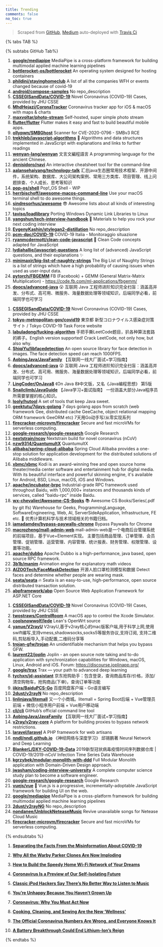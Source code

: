 ```yaml
---
title: Trending
comments: false
no_toc: true
---
```


> Scraped from [GitHub](https://github.com/trending), [Medium](https://medium.com/topic/popular)
auto-deployed with [Travis Ci](https://travis-ci.org/)

{% tabs TAB %}
<!-- tab GitHub -->
{% subtabs GitHub Tab%}
<!-- tab Daily -->
1. [**google/mediapipe**](https://github.com/google/mediapipe)
MediaPipe is a cross-platform framework for building multimodal applied machine learning pipelines
2. [**bottlerocket-os/bottlerocket**](https://github.com/bottlerocket-os/bottlerocket)
An operating system designed for hosting containers
3. [**phildini/stayinghomeclub**](https://github.com/phildini/stayinghomeclub)
A list of all the companies WFH or events changed because of covid-19
4. [**android/compose-samples**](https://github.com/android/compose-samples)
No repo_description
5. [**CSSEGISandData/COVID-19**](https://github.com/CSSEGISandData/COVID-19)
Novel Coronavirus (COVID-19) Cases, provided by JHU CSSE
6. [**MhdHejazi/CoronaTracker**](https://github.com/MhdHejazi/CoronaTracker)
Coronavirus tracker app for iOS & macOS with maps & charts
7. [**maxvoltar/photo-stream**](https://github.com/maxvoltar/photo-stream)
Self-hosted, super simple photo stream
8. [**flutter/flutter**](https://github.com/flutter/flutter)
Flutter makes it easy and fast to build beautiful mobile apps.
9. [**ollypwn/SMBGhost**](https://github.com/ollypwn/SMBGhost)
Scanner for CVE-2020-0796 - SMBv3 RCE
10. [**trekhleb/javascript-algorithms**](https://github.com/trekhleb/javascript-algorithms)
📝 Algorithms and data structures implemented in JavaScript with explanations and links to further readings
11. [**wenyan-lang/wenyan**](https://github.com/wenyan-lang/wenyan)
文言文編程語言 A programming language for the ancient Chinese.
12. [**denisidoro/navi**](https://github.com/denisidoro/navi)
An interactive cheatsheet tool for the command-line
13. [**aalansehaiyang/technology-talk**](https://github.com/aalansehaiyang/technology-talk)
汇总java生态圈常用技术框架、开源中间件，系统架构、数据库、大公司架构案例、常用三方类库、项目管理、线上问题排查、个人成长、思考等知识
14. [**pop-os/shell**](https://github.com/pop-os/shell)
Pop!_OS Shell - WIP
15. [**herrbischoff/awesome-macos-command-line**](https://github.com/herrbischoff/awesome-macos-command-line)
Use your macOS terminal shell to do awesome things.
16. [**sindresorhus/awesome**](https://github.com/sindresorhus/awesome)
😎 Awesome lists about all kinds of interesting topics
17. [**taviso/loadlibrary**](https://github.com/taviso/loadlibrary)
Porting Windows Dynamic Link Libraries to Linux
18. [**yangshun/tech-interview-handbook**](https://github.com/yangshun/tech-interview-handbook)
💯 Materials to help you rock your next coding interview
19. [**EvgenyKashin/stylegan2-distillation**](https://github.com/EvgenyKashin/stylegan2-distillation)
No repo_description
20. [**pcm-dpc/COVID-19**](https://github.com/pcm-dpc/COVID-19)
COVID-19 Italia - Monitoraggio situazione
21. [**ryanmcdermott/clean-code-javascript**](https://github.com/ryanmcdermott/clean-code-javascript)
🛁 Clean Code concepts adapted for JavaScript
22. [**lydiahallie/javascript-questions**](https://github.com/lydiahallie/javascript-questions)
A long list of (advanced) JavaScript questions, and their explanations ✨
23. [**minimaxir/big-list-of-naughty-strings**](https://github.com/minimaxir/big-list-of-naughty-strings)
The Big List of Naughty Strings is a list of strings which have a high probability of causing issues when used as user-input data.
24. [**pytorch/FBGEMM**](https://github.com/pytorch/FBGEMM)
FB (Facebook) + GEMM (General Matrix-Matrix Multiplication) - https://code.fb.com/ml-applications/fbgemm/
25. [**doocs/advanced-java**](https://github.com/doocs/advanced-java)
😮 互联网 Java 工程师进阶知识完全扫盲：涵盖高并发、分布式、高可用、微服务、海量数据处理等领域知识，后端同学必看，前端同学也可学习
<!-- endtab -->
<!-- tab Weekly -->
1. [**CSSEGISandData/COVID-19**](https://github.com/CSSEGISandData/COVID-19)
Novel Coronavirus (COVID-19) Cases, provided by JHU CSSE
2. [**tokyo-metropolitan-gov/covid19**](https://github.com/tokyo-metropolitan-gov/covid19)
東京都 新型コロナウイルス感染症対策サイト / Tokyo COVID-19 Task Force website
3. [**labuladong/fucking-algorithm**](https://github.com/labuladong/fucking-algorithm)
手把手撕LeetCode题目，扒各种算法套路的裤子。English version supported! Crack LeetCode, not only how, but also why.
4. [**ShiqiYu/libfacedetection**](https://github.com/ShiqiYu/libfacedetection)
An open source library for face detection in images. The face detection speed can reach 1000FPS.
5. [**AobingJava/JavaFamily**](https://github.com/AobingJava/JavaFamily)
【互联网一线大厂面试+学习指南】
6. [**doocs/advanced-java**](https://github.com/doocs/advanced-java)
😮 互联网 Java 工程师进阶知识完全扫盲：涵盖高并发、分布式、高可用、微服务、海量数据处理等领域知识，后端同学必看，前端同学也可学习
7. [**LingCoder/OnJava8**](https://github.com/LingCoder/OnJava8)
《On Java 8》中文版，又名《Java编程思想》 第5版
8. [**Snailclimb/JavaGuide**](https://github.com/Snailclimb/JavaGuide)
【Java学习+面试指南】 一份涵盖大部分Java程序员所需要掌握的核心知识。
9. [**looly/hutool**](https://github.com/looly/hutool)
A set of tools that keep Java sweet.
10. [**geektutu/7days-golang**](https://github.com/geektutu/7days-golang)
7 days golang apps from scratch (web framework Gee, distributed cache GeeCache, object relational mapping ORM framework GeeORM etc) 7天用Go动手写/从零实现系列
11. [**firecracker-microvm/firecracker**](https://github.com/firecracker-microvm/firecracker)
Secure and fast microVMs for serverless computing.
12. [**google-research/google-research**](https://github.com/google-research/google-research)
Google Research
13. [**nextstrain/ncov**](https://github.com/nextstrain/ncov)
Nextstrain build for novel coronavirus (nCoV)
14. [**nzw9314/QuantumultX**](https://github.com/nzw9314/QuantumultX)
QuantumultX
15. [**alibaba/spring-cloud-alibaba**](https://github.com/alibaba/spring-cloud-alibaba)
Spring Cloud Alibaba provides a one-stop solution for application development for the distributed solutions of Alibaba middleware.
16. [**xbmc/xbmc**](https://github.com/xbmc/xbmc)
Kodi is an award-winning free and open source home theater/media center software and entertainment hub for digital media. With its beautiful interface and powerful skinning engine, it's available for Android, BSD, Linux, macOS, iOS and Windows.
17. [**apache/incubator-brpc**](https://github.com/apache/incubator-brpc)
Industrial-grade RPC framework used throughout Baidu, with 1,000,000+ instances and thousands kinds of services, called "baidu-rpc" inside Baidu.
18. [**wx-chevalier/Awesome-CS-Books**](https://github.com/wx-chevalier/Awesome-CS-Books)
📚 Awesome CS Books/Series(.pdf by git lfs) Warehouse for Geeks, ProgrammingLanguage, SoftwareEngineering, Web, AI, ServerSideApplication, Infrastructure, FE etc. 💫 优秀计算机科学与技术领域相关的书籍归档。
19. [**iamadamdev/bypass-paywalls-chrome**](https://github.com/iamadamdev/bypass-paywalls-chrome)
Bypass Paywalls for Chrome
20. [**macrozheng/mall-admin-web**](https://github.com/macrozheng/mall-admin-web)
mall-admin-web是一个电商后台管理系统的前端项目，基于Vue+Element实现。 主要包括商品管理、订单管理、会员管理、促销管理、运营管理、内容管理、统计报表、财务管理、权限管理、设置等功能。
21. [**apache/dubbo**](https://github.com/apache/dubbo)
Apache Dubbo is a high-performance, java based, open source RPC framework.
22. [**3b1b/manim**](https://github.com/3b1b/manim)
Animation engine for explanatory math videos
23. [**AIZOOTech/FaceMaskDetection**](https://github.com/AIZOOTech/FaceMaskDetection)
开源人脸口罩检测模型和数据 Detect faces and determine whether people are wearing mask.
24. [**seata/seata**](https://github.com/seata/seata)
🔥 Seata is an easy-to-use, high-performance, open source distributed transaction solution.
25. [**abpframework/abp**](https://github.com/abpframework/abp)
Open Source Web Application Framework for ASP.NET Core
<!-- endtab -->
<!-- tab Monthly -->
1. [**CSSEGISandData/COVID-19**](https://github.com/CSSEGISandData/COVID-19)
Novel Coronavirus (COVID-19) Cases, provided by JHU CSSE
2. [**twostraws/ControlRoom**](https://github.com/twostraws/ControlRoom)
A macOS app to control the Xcode Simulator.
3. [**coolsnowwolf/lede**](https://github.com/coolsnowwolf/lede)
Lean's OpenWrt source
4. [**yanue/V2rayU**](https://github.com/yanue/V2rayU)
V2rayU,基于v2ray核心的mac版客户端,用于科学上网,使用swift编写,支持vmess,shadowsocks,socks5等服务协议,支持订阅, 支持二维码,剪贴板导入,手动配置,二维码分享等
5. [**trojan-gfw/trojan**](https://github.com/trojan-gfw/trojan)
An unidentifiable mechanism that helps you bypass GFW.
6. [**laurent22/joplin**](https://github.com/laurent22/joplin)
Joplin - an open source note taking and to-do application with synchronization capabilities for Windows, macOS, Linux, Android and iOS. Forum: https://discourse.joplinapp.org/
7. [**google/trax**](https://github.com/google/trax)
Trax — your path to advanced deep learning
8. [**tychxn/jd-assistant**](https://github.com/tychxn/jd-assistant)
京东抢购助手：包含登录，查询商品库存/价格，添加/清空购物车，抢购商品(下单)，查询订单等功能
9. [**iikira/BaiduPCS-Go**](https://github.com/iikira/BaiduPCS-Go)
百度网盘客户端 - Go语言编写
10. [**2dust/v2rayN**](https://github.com/2dust/v2rayN)
No repo_description
11. [**linlinjava/litemall**](https://github.com/linlinjava/litemall)
又一个小商城。litemall = Spring Boot后端 + Vue管理员前端 + 微信小程序用户前端 + Vue用户移动端
12. [**cli/cli**](https://github.com/cli/cli)
GitHub’s official command line tool
13. [**AobingJava/JavaFamily**](https://github.com/AobingJava/JavaFamily)
【互联网一线大厂面试+学习指南】
14. [**v2ray/v2ray-core**](https://github.com/v2ray/v2ray-core)
A platform for building proxies to bypass network restrictions.
15. [**laravel/laravel**](https://github.com/laravel/laravel)
A PHP framework for web artisans
16. [**nndl/nndl.github.io**](https://github.com/nndl/nndl.github.io)
《神经网络与深度学习》 邱锡鹏著 Neural Network and Deep Learning
17. [**BlankerL/DXY-COVID-19-Data**](https://github.com/BlankerL/DXY-COVID-19-Data)
2019新型冠状病毒疫情时间序列数据仓库 | COVID-19/2019-nCoV Infection Time Series Data Warehouse
18. [**kgrzybek/modular-monolith-with-ddd**](https://github.com/kgrzybek/modular-monolith-with-ddd)
Full Modular Monolith application with Domain-Driven Design approach.
19. [**jwasham/coding-interview-university**](https://github.com/jwasham/coding-interview-university)
A complete computer science study plan to become a software engineer.
20. [**google-research/google-research**](https://github.com/google-research/google-research)
Google Research
21. [**vuejs/vue**](https://github.com/vuejs/vue)
🖖 Vue.js is a progressive, incrementally-adoptable JavaScript framework for building UI on the web.
22. [**google/mediapipe**](https://github.com/google/mediapipe)
MediaPipe is a cross-platform framework for building multimodal applied machine learning pipelines
23. [**2dust/v2rayNG**](https://github.com/2dust/v2rayNG)
No repo_description
24. [**nondanee/UnblockNeteaseMusic**](https://github.com/nondanee/UnblockNeteaseMusic)
Revive unavailable songs for Netease Cloud Music
25. [**firecracker-microvm/firecracker**](https://github.com/firecracker-microvm/firecracker)
Secure and fast microVMs for serverless computing.
<!-- endtab -->
{% endsubtabs %}
<!-- endtab --><!-- tab Medium -->
1. [**Separating the Facts From the Misinformation About COVID-19**](https://elemental.medium.com/why-we-should-care-commonly-asked-questions-and-answers-about-covid-19-6b166f1876e9?source=topic_page---------------------------20)

2. [**Why All the Warby Parker Clones Are Now Imploding**](https://marker.medium.com/why-all-the-warby-parker-clones-are-now-imploding-44bfcc70a00c?source=topic_page---------0------------------1)

3. [**How to Build the Speedy Home Wi-Fi Network of Your Dreams**](https://onezero.medium.com/how-to-build-the-speedy-home-wi-fi-network-of-your-dreams-489dece25480?source=topic_page---------1------------------1)

4. [**Coronavirus Is a Preview of Our Self-Isolating Future**](https://onezero.medium.com/coronavirus-is-a-preview-of-our-self-isolating-future-f5e73b046104?source=topic_page---------2------------------1)

5. [**Classic iPod Hackers Say There’s No Better Way to Listen to Music**](https://onezero.medium.com/classic-ipod-hackers-say-theres-no-better-way-to-listen-to-music-da754fa9ad35?source=topic_page---------4------------------1)

6. [**You’re Unhappy Because You Haven’t Grown Up**](https://humanparts.medium.com/youre-unhappy-because-you-haven-t-grown-up-bd52168a518?source=topic_page---------5------------------1)

7. [**Coronavirus: Why You Must Act Now**](https://medium.com/@tomaspueyo/coronavirus-act-today-or-people-will-die-f4d3d9cd99ca?source=topic_page---------6------------------1)

8. [**Cooking, Cleaning, and Sewing Are the New ‘Wellness’**](https://elemental.medium.com/cooking-cleaning-and-sewing-are-the-new-wellness-f905845c732f?source=topic_page---------7------------------1)

9. [**The Official Coronavirus Numbers Are Wrong, and Everyone Knows It**](https://medium.com/the-atlantic/the-official-coronavirus-numbers-are-wrong-and-everyone-knows-it-7bfb334e0ceb?source=topic_page---------8------------------1)

10. [**A Battery Breakthrough Could End Lithium-Ion’s Reign**](https://onezero.medium.com/a-battery-breakthrough-could-end-lithium-ions-reign-9aac17fc2562?source=topic_page---------9------------------1)

<!-- endtab -->
{% endtabs %}
